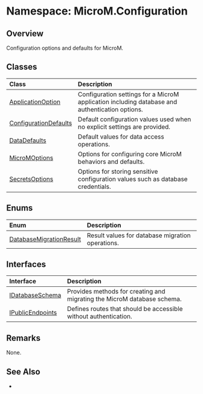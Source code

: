 # Namespace: MicroM.Configuration
## Overview
Configuration options and defaults for MicroM.

## Classes
| Class | Description |
|:------------|:-------------|
| [ApplicationOption](ApplicationOption/index.md) | Configuration settings for a MicroM application including database and authentication options. |
| [ConfigurationDefaults](ConfigurationDefaults/index.md) | Default configuration values used when no explicit settings are provided. |
| [DataDefaults](DataDefaults/index.md) | Default values for data access operations. |
| [MicroMOptions](MicroMOptions/index.md) | Options for configuring core MicroM behaviors and defaults. |
| [SecretsOptions](SecretsOptions/index.md) | Options for storing sensitive configuration values such as database credentials. |

## Enums
| Enum | Description |
|:------------|:-------------|
| [DatabaseMigrationResult](DatabaseMigrationResult/index.md) | Result values for database migration operations. |

## Interfaces
| Interface | Description |
|:------------|:-------------|
| [IDatabaseSchema](IDatabaseSchema/index.md) | Provides methods for creating and migrating the MicroM database schema. |
| [IPublicEndpoints](IPublicEndpoints/index.md) | Defines routes that should be accessible without authentication. |

## Remarks
None.

## See Also
- 
